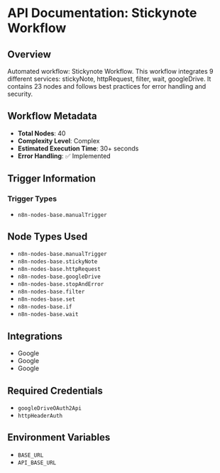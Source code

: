 # API Documentation: Stickynote Workflow

## Overview
Automated workflow: Stickynote Workflow. This workflow integrates 9 different services: stickyNote, httpRequest, filter, wait, googleDrive. It contains 23 nodes and follows best practices for error handling and security.

## Workflow Metadata
- **Total Nodes**: 40
- **Complexity Level**: Complex
- **Estimated Execution Time**: 30+ seconds
- **Error Handling**: ✅ Implemented

## Trigger Information
### Trigger Types
- `n8n-nodes-base.manualTrigger`

## Node Types Used
- `n8n-nodes-base.manualTrigger`
- `n8n-nodes-base.stickyNote`
- `n8n-nodes-base.httpRequest`
- `n8n-nodes-base.googleDrive`
- `n8n-nodes-base.stopAndError`
- `n8n-nodes-base.filter`
- `n8n-nodes-base.set`
- `n8n-nodes-base.if`
- `n8n-nodes-base.wait`

## Integrations
- Google
- Google
- Google

## Required Credentials
- `googleDriveOAuth2Api`
- `httpHeaderAuth`

## Environment Variables
- `BASE_URL`
- `API_BASE_URL`
